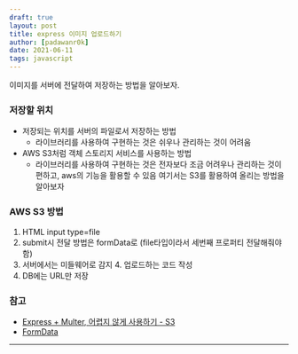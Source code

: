 ```yaml
---
draft: true
layout: post
title: express 이미지 업로드하기
author: [padawanr0k]
date: 2021-06-11
tags: javascript
---
```


이미지를 서버에 전달하여 저장하는 방법을 알아보자.

### 저장할 위치
- 저장되는 위치를 서버의 파일로서 저장하는 방법
	- 라이브러리를 사용하여 구현하는 것은 쉬우나 관리하는 것이 어려움
- AWS S3처럼 객체 스토리지 서비스를 사용하는 방법
	- 라이브러리를 사용하여 구현하는 것은 전자보다 조금 어려우나 관리하는 것이 편하고, aws의 기능을 활용할 수 있음
여기서는 S3를 활용하여 올리는 방법을 알아보자

### AWS S3 방법
1. HTML input type=file
2. submit시 전달 방법은 formData로 (file타입이라서 세번째 프로퍼티 전달해줘야함)
3. 서버에서는 미들웨어로 감지
	4. 업로드하는 코드 작성
5. DB에는 URL만 저장


### 참고
- [Express + Multer, 어렵지 않게 사용하기 - S3](https://gngsn.tistory.com/40)
- [FormData](https://developer.mozilla.org/ko/docs/Web/API/FormData/append)
---
